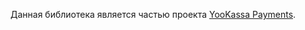 Данная библиотека является частью проекта [YooKassa Payments](https://github.com/yoomoney/yookassa-payments-swift).
